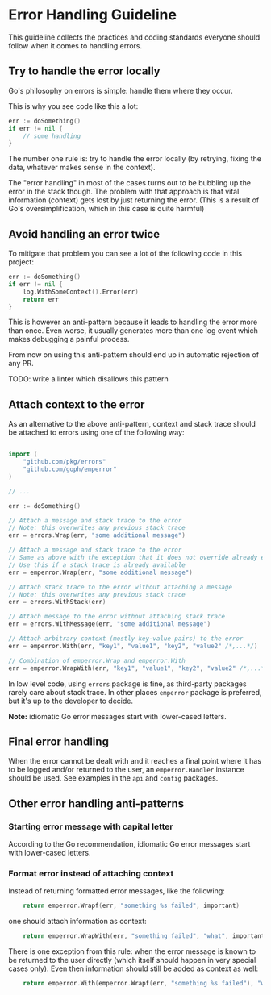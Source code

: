 # Error Handling Guideline

This guideline collects the practices and coding standards everyone should follow when it comes to handling errors.


## Try to handle the error locally

Go's philosophy on errors is simple: handle them where they occur.

This is why you see code like this a lot:

```go
err := doSomething()
if err != nil {
	// some handling
}
```

The number one rule is: try to handle the error locally (by retrying, fixing the data, whatever makes sense in the context).

The "error handling" in most of the cases turns out to be bubbling up the error in the stack though.
The problem with that approach is that vital information (context) gets lost by just returning the error.
(This is a result of Go's oversimplification, which in this case is quite harmful)


## Avoid handling an error twice

To mitigate that problem you can see a lot of the following code in this project:

```go
err := doSomething()
if err != nil {
	log.WithSomeContext().Error(err)
	return err
}
```

This is however an anti-pattern because it leads to handling the error more than once. Even worse,
it usually generates more than one log event which makes debugging a painful process.

From now on using this anti-pattern should end up in automatic rejection of any PR.

TODO: write a linter which disallows this pattern


## Attach context to the error

As an alternative to the above anti-pattern, context and stack trace should be attached to errors using one of the following way:

```go

import (
	"github.com/pkg/errors"
	"github.com/goph/emperror"
)

// ...

err := doSomething()

// Attach a message and stack trace to the error
// Note: this overwrites any previous stack trace
err = errors.Wrap(err, "some additional message")

// Attach a message and stack trace to the error
// Same as above with the exception that it does not override already existing stack trace
// Use this if a stack trace is already available
err = emperror.Wrap(err, "some additional message")

// Attach stack trace to the error without attaching a message
// Note: this overwrites any previous stack trace
err = errors.WithStack(err)

// Attach message to the error without attaching stack trace
err = errors.WithMessage(err, "some additional message")

// Attach arbitrary context (mostly key-value pairs) to the error
err = emperror.With(err, "key1", "value1", "key2", "value2" /*,...*/)

// Combination of emperror.Wrap and emperror.With
err = emperror.WrapWith(err, "key1", "value1", "key2", "value2" /*,...*/)
```

In low level code, using `errors` package is fine, as third-party packages rarely care about stack trace.
In other places `emperror` package is preferred, but it's up to the developer to decide.

**Note:** idiomatic Go error messages start with lower-cased letters.


## Final error handling

When the error cannot be dealt with and it reaches a final point where it has to be logged and/or returned to the user,
an `emperror.Handler` instance should be used. See examples in the `api` and `config` packages.


## Other error handling anti-patterns

### Starting error message with capital letter

According to the Go recommendation, idiomatic Go error messages start with lower-cased letters.


### Format error instead of attaching context

Instead of returning formatted error messages, like the following:

```go
    return emperror.Wrapf(err, "something %s failed", important)
```

one should attach information as context:

```go
    return emperror.WrapWith(err, "something failed", "what", important)
```

There is one exception from this rule: when the error message is known to be returned to the user directly
(which itself should happen in very special cases only). Even then information should still be added as context as well:

```go
    return emperror.With(emperror.Wrapf(err, "something %s failed"), "what", important)
```
